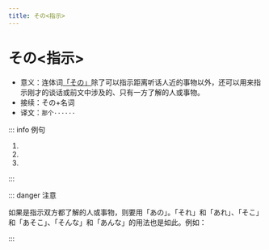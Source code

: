 ```yaml
---
title: その<指示>
---
```


# その<指示>

- 意义：连体词<u>[「その」](../kosoado.md#この・その・あの・どの-指示)</u>除了可以指示距离听话人近的事物以外，还可以用来指示刚才的谈话或前文中涉及的、只有一方了解的人或事物。
- 接续：その+名词
- 译文：`那个······`

::: info 例句

1. <grammer-content sentence="A: [相手/あいて]の[人/ひと]は[今/いま]でもいい[友達/ともだち]です。" trans='对方现在还是好朋友。' />
   <grammer-content sentence="B: **その**[人/ひと]は[今/いま]、[日本/にほん]ですか。" trans='那个人现在在日本么？' />
1. <grammer-content sentence="１[年生/ねんせい]の[時/とき]の[先生/せんせい]は[田中/やまだ][先生/せんせい]でした。**その**[先生/せんせい]はとても[厳/きび]しかったです。" trans='一年级时候的老师是田中老师。那位老师超严厉。' />
1. <grammer-content sentence="A: [高橋/たかはし]さんは[私/わたし]の[友達/ともだち]です。" trans='高桥是我的好朋友。' />
   <grammer-content sentence="B: **その**[方/かた]も[京華/きょうか][大学/だいがく]の[語学/ごがく][留学生/りゅうがくせい]ですか。" trans='她也是京华大学的语言留学生。' />

:::

::: danger 注意

如果是指示双方都了解的人或事物，则要用「あの」。「それ」和「あれ」、「そこ」和「あそこ」、「そんな」和「あんな」的用法也是如此。例如：

<div class='bunpou-block'>

  <grammer-content sentence="A: [経済/けいざい][学部/がくぶの][高橋/たかはし][先生/せんせい]はかっこいいですね。" trans='A: 经济系的高桥老师可真帅啊！' />

  <grammer-content sentence="B: そうですね。でも、**あの**[先生/せんせい]はもう[結婚/けっこん]しましたよ。" trans='B: 没错没错！不过，高桥老师已经结婚了哟~' />

  <grammer-content sentence="A: えぇ？！Σ(ﾟдﾟlll)" trans='A: 诶？！Σ(ﾟдﾟlll)' />

</div>
:::
